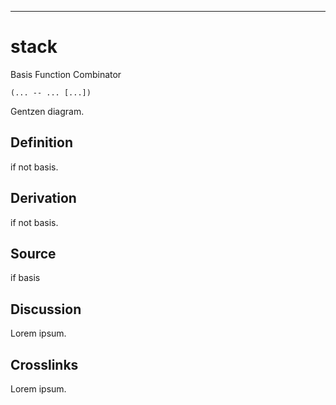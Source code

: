 ------------------------------------------------------------------------

# stack

Basis Function Combinator

    (... -- ... [...])

Gentzen diagram.

## Definition

if not basis.

## Derivation

if not basis.

## Source

if basis

## Discussion

Lorem ipsum.

## Crosslinks

Lorem ipsum.
